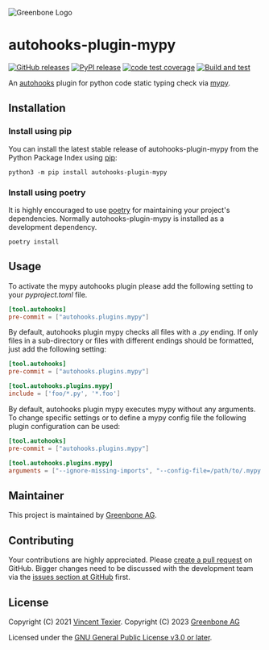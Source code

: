 ![Greenbone Logo](https://www.greenbone.net/wp-content/uploads/gb_new-logo_horizontal_rgb_small.png)

# autohooks-plugin-mypy

[![GitHub releases](https://img.shields.io/github/release/greenbone/autohooks-plugin-mypy.svg)](https://github.com/greenbone/autohooks-plugin-mypy/releases)
[![PyPI release](https://img.shields.io/pypi/v/autohooks-plugin-mypy.svg)](https://pypi.org/project/autohooks-plugin-mypy/)
[![code test coverage](https://codecov.io/gh/greenbone/autohooks-plugin-mypy/branch/main/graph/badge.svg)](https://codecov.io/gh/greenbone/autohooks-plugin-mypy)
[![Build and test](https://github.com/greenbone/autohooks-plugin-mypy/actions/workflows/ci-python.yml/badge.svg)](https://github.com/greenbone/autohooks-plugin-mypy/actions/workflows/ci-python.yml)

An [autohooks](https://github.com/greenbone/autohooks) plugin for python code
static typing check via [mypy](https://github.com/python/mypy).

## Installation

### Install using pip

You can install the latest stable release of autohooks-plugin-mypy from the
Python Package Index using [pip](https://pip.pypa.io/):

    python3 -m pip install autohooks-plugin-mypy

### Install using poetry

It is highly encouraged to use [poetry](https://python-poetry.org) for
maintaining your project's dependencies. Normally autohooks-plugin-mypy is
installed as a development dependency.

    poetry install

## Usage

To activate the mypy autohooks plugin please add the following setting to your
*pyproject.toml* file.

```toml
[tool.autohooks]
pre-commit = ["autohooks.plugins.mypy"]
```

By default, autohooks plugin mypy checks all files with a *.py* ending. If
only files in a sub-directory or files with different endings should be
formatted, just add the following setting:

```toml
[tool.autohooks]
pre-commit = ["autohooks.plugins.mypy"]

[tool.autohooks.plugins.mypy]
include = ['foo/*.py', '*.foo']
```

By default, autohooks plugin mypy executes mypy without any arguments.
To change specific settings or to define a mypy config file the following plugin configuration can be used:

```toml
[tool.autohooks]
pre-commit = ["autohooks.plugins.mypy"]

[tool.autohooks.plugins.mypy]
arguments = ["--ignore-missing-imports", "--config-file=/path/to/.mypy.ini"]
```

## Maintainer

This project is maintained by [Greenbone AG](https://www.greenbone.net/).

## Contributing

Your contributions are highly appreciated. Please
[create a pull request](https://github.com/greenbone/autohooks-plugin-mypy/pulls)
on GitHub. Bigger changes need to be discussed with the development team via the
[issues section at GitHub](https://github.com/greenbone/autohooks-plugin-mypy/issues)
first.

## License

Copyright (C) 2021 [Vincent Texier](https://gitlab.com/VictorIndiaTango).
Copyright (C) 2023 [Greenbone AG](https://www.greenbone.net/)

Licensed under the [GNU General Public License v3.0 or later](LICENSE).
